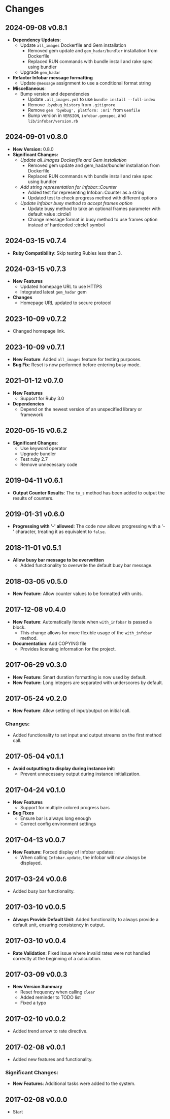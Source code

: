 # Changes

## 2024-09-08 v0.8.1

* **Dependency Updates**:
  + Update `all_images` Dockerfile and Gem installation
    - Removed gem update and `gem_hadar/bundler` installation from Dockerfile
    - Replaced RUN commands with bundle install and rake spec using bundler
  + Upgrade `gem_hadar`
* **Refactor Infobar message formatting**
  + Update `@message` assignment to use a conditional format string
* **Miscellaneous**:
  + Bump version and dependencies
    - Update `.all_images.yml` to use `bundle install --full-index`
    - Remove `.byebug_history` from `.gitignore`
    - Remove `gem 'byebug', platform: :mri'` from `Gemfile`
    - Bump version in `VERSION`, `infobar.gemspec`, and `lib/infobar/version.rb`

## 2024-09-01 v0.8.0

* **New Version:** 0.8.0
* **Significant Changes:**
  + *Update all_images Dockerfile and Gem installation*
    - Removed gem update and gem_hadar/bundler installation from Dockerfile
    - Replaced RUN commands with bundle install and rake spec using bundler
  + *Add string representation for Infobar::Counter*
    - Added test for representing Infobar::Counter as a string
    - Updated test to check progress method with different options
  + *Update Infobar busy method to accept frames option*
    - Update busy method to take an optional frames parameter with default value :circle1
    - Change message format in busy method to use frames option instead of hardcoded :circle1 symbol

## 2024-03-15 v0.7.4

* **Ruby Compatibility**: Skip testing Rubies less than 3.

## 2024-03-15 v0.7.3

* **New Features**
  + Updated homepage URL to use HTTPS
  + Integrated latest `gem_hadar` gem
* **Changes**
  + Homepage URL updated to secure protocol

## 2023-10-09 v0.7.2

* Changed homepage link.

## 2023-10-09 v0.7.1

* **New Feature**: Added `all_images` feature for testing purposes.
* **Bug Fix**: Reset is now performed before entering busy mode.

## 2021-01-12 v0.7.0

* **New Features**
  + Support for Ruby 3.0
* **Dependencies**
  + Depend on the newest version of an unspecified library or framework

## 2020-05-15 v0.6.2

* **Significant Changes**:
  + Use keyword operator
  + Upgrade bundler
  + Test ruby 2.7
  + Remove unnecessary code

## 2019-04-11 v0.6.1

* **Output Counter Results**: The `to_s` method has been added to output the results of counters.

## 2019-01-31 v0.6.0

* **Progressing with '-' allowed**: The code now allows progressing with a '-' character, treating it as equivalent to `false`.

## 2018-11-01 v0.5.1

* **Allow busy bar message to be overwritten**
  + Added functionality to overwrite the default busy bar message.

## 2018-03-05 v0.5.0

* **New Feature:** Allow counter values to be formatted with units.

## 2017-12-08 v0.4.0

* **New Feature**: Automatically iterate when `with_infobar` is passed a block.
  + This change allows for more flexible usage of the `with_infobar` method.
* **Documentation**: Add COPYING file
  + Provides licensing information for the project.

## 2017-06-29 v0.3.0

* **New Feature:** Smart duration formatting is now used by default.
* **New Feature:** Long integers are separated with underscores by default.

## 2017-05-24 v0.2.0

* **New Feature**: Allow setting of input/output on initial call. 

### Changes:

* Added functionality to set input and output streams on the first method call.

## 2017-05-04 v0.1.1

* **Avoid outputting to display during instance init**: 
  * Prevent unnecessary output during instance initialization.

## 2017-04-24 v0.1.0

* **New Features**
  + Support for multiple colored progress bars
* **Bug Fixes**
  + Ensure bar is always long enough
  + Correct config environment settings

## 2017-04-13 v0.0.7

* **New Feature:** Forced display of Infobar updates:
  + When calling `Infobar.update`, the infobar will now always be displayed.

## 2017-03-24 v0.0.6

* Added busy bar functionality.

## 2017-03-10 v0.0.5

* **Always Provide Default Unit**: Added functionality to always provide a
  default unit, ensuring consistency in output.

## 2017-03-10 v0.0.4

* **Rate Validation**: Fixed issue where invalid rates were not handled
  correctly at the beginning of a calculation.

## 2017-03-09 v0.0.3

* **New Version Summary**
  + Reset frequency when calling `clear`
  + Added reminder to TODO list
  + Fixed a typo

## 2017-02-10 v0.0.2

* Added trend arrow to rate directive.

## 2017-02-08 v0.0.1

* Added new features and functionality. 

### Significant Changes:

* **New Features**: Additional tasks were added to the system.

## 2017-02-08 v0.0.0

  * Start

